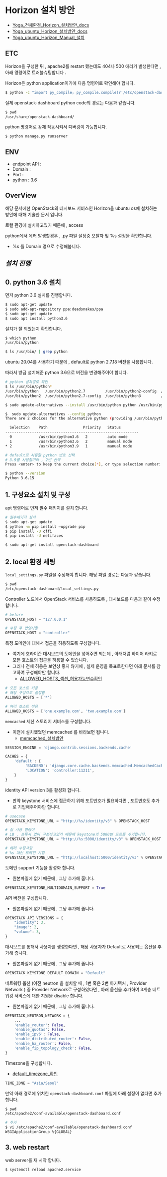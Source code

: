# Horizon 설치 방안
- [Yoga_전체환경_Horizon_설치방안_docs](https://docs.openstack.org/horizon/xena/install/)
- [Yoga_ubuntu_Horizon_설치방안_docs](https://docs.openstack.org/horizon/xena/install/install-ubuntu.html)
- [Yoga_ubuntu_Horizon_Manual_설치](https://docs.openstack.org/horizon/latest/install/from-source.html#deployment)

## ETC
Horizon을 구성한 뒤 , apache2를 restart 했는데도 404나 500 에러가 발생한다면 , 아래 명령어로 트러블슈팅합니다 .

Horizon은 python application이기에 다음 명령어로 확인해야 합니다.
```bash
$ python -c "import py_compile; py_compile.compile(r'/etc/openstack-dashboard/local_settings.py')"
```

실제 openstack-dashboard python code의 경로는 다음과 같습니다.
```bash
$ pwd
/usr/share/openstack-dashboard/
```

python 명령어로 강제 작동시켜서 디버깅이 가능합니다.
```bash
$ python manage.py runserver
```

## ENV
- endpoint API : 
- Domain : 
- Port :  
- python : 3.6

## OverView
해당 문서에선 OpenStack의 데시보드 서비스인 Horizon을 ubuntu os에 설치하는 방안에 대해 기술한 문서 입니다.

로컬 환경에 설치하고있기 때문에 , access

python에서 에러 발생할경우 , .py 파일 설정중 오탈자 및 %s 설정을 확인합니다.
- %s 를 Domain 명으로 수정해봅니다.
## ***설치 진행***
## 0. python 3.6 설치
먼저 python 3.6 설치를 진행합니다.

```bash
$ sudo apt-get update
$ sudo add-apt-repository ppa:deadsnakes/ppa
$ sudo apt-get update
$ sudo apt install python3.6
```

설치가 잘 되었는지 확인합니다.
```bash
$ which python
/usr/bin/python

$ ls /usr/bin/ | grep python
```

ubuntu 20.04를 사용하기 때문에 , default로 python 2.7.18 버전을 사용합니다.

따라서 방금 설치해준 python 3.6으로 버전을 변경해주어야 합니다.
```bash
# python 설치경로 확인
$ ls /usr/bin/python*
/usr/bin/python   /usr/bin/python2.7         /usr/bin/python2-config  /usr/bin/python3.6   /usr/bin/python3.8         /usr/bin/python3.9       /usr/bin/python3-pbr    /usr/bin/python-config
/usr/bin/python2  /usr/bin/python2.7-config  /usr/bin/python3         /usr/bin/python3.6m  /usr/bin/python3.8-config  /usr/bin/python3-config  /usr/bin/python3-unit2

$ sudo update-alternatives --install /usr/bin/python python /usr/bin/python3.6 1

$  sudo update-alternatives --config python
There are 2 choices for the alternative python (providing /usr/bin/python).

  Selection    Path                Priority   Status
------------------------------------------------------------
  0            /usr/bin/python3.6   2         auto mode
  1            /usr/bin/python3.6   2         manual mode
* 2            /usr/bin/python3.9   1         manual mode

# default로 사용할 python 번호 선택 
# 3.9를 사용할거라 , 2번 선택
Press <enter> to keep the current choice[*], or type selection number: 2 

$ python --version
Python 3.6.15
```

## 1. 구성요소 설치 및 구성
apt 명령어로 먼저 필수 패키지를 설치 합니다.
```bash
# 필수패키지 설치
$ sudo apt-get update
$ python -m pip install –upgrade pip
$ pip install -U cffi
$ pip install -U netifaces

$ sudo apt-get install openstack-dashboard
```

## 2. local 환경 세팅
```local_settings.py``` 파일을 수정해야 합니다. 해당 파일 경로는 다음과 같습니다.

```bash
$ pwd
/etc/openstack-dashboard/local_settings.py 
```

Controller 노드에서 OpenStack 서비스를 사용하도록 , 대시보드를 다음과 같이 수정합니다.
```py
# before
OPENSTACK_HOST = "127.0.0.1"

# 수정 후 반영사항
OPENSTACK_HOST = "controller"
```

특정 도메인에 대해서 접근을 허용하도록 구성합니다.
- 여기에 호라이즌 대시보드의 도메인을 넣어주면 되는데 , 아래처럼 하이어 라키로 모든 호스트의 접근을 허용할 수 있습니다.
- 그러나 전체 허용은 보안상 좋지 않기에 , 실제 운영을 목표로한다면 
아래 문서를 참고하여 구성해야만 합니다.
    - [ALLOWED_HOSTS_섹션_허용가능변수확인](https://docs.djangoproject.com/en/dev/ref/settings/#allowed-hosts)
```py
# 모든 호스트 허용
# 해당 구성으로 설정함
ALLOWED_HOSTS = ['*']

# 여러 호스트 허용
ALLOWED_HOSTS = ['one.example.com', 'two.example.com']
```

```memcached``` 세션 스토리지 서비스를 구성합니다.
- 이전에 설치했었던 memcached 를 바라보면 됩니다.
    - [memcached_설치방안](/OpenStack/OpenStack_%EC%84%A4%EC%B9%98%EB%B0%A9%EC%95%88/Memcached.md)
```py
SESSION_ENGINE = 'django.contrib.sessions.backends.cache'

CACHES = {
    'default': {
         'BACKEND': 'django.core.cache.backends.memcached.MemcachedCache',
         'LOCATION': 'controller:11211',
    }
}
```

identity API version 3를 활성화 합니다.
- 만약 keystone 서비스에 접근하기 위해 포트번호가 필요하다면 , 포트번호도 추가로 기입해주어야만 합니다.
```py
# usecase
OPENSTACK_KEYSTONE_URL = "http://%s/identity/v3" % OPENSTACK_HOST

# 실 사용 명령어
# LB , 프록시 없이 구성하고있기 때문에 keystone의 5000번 포트를 추가합니다.
OPENSTACK_KEYSTONE_URL = "http://%s:5000/identity/v3" % OPENSTACK_HOST

# 에러 수정사항
# %s 대신 도메인 기입
OPENSTACK_KEYSTONE_URL = "http://localhost:5000/identity/v3" % OPENSTACK_HOST
```

도메인 support 기능을 활성화 합니다.
- 원본파일에 없기 때문에 , 그냥 추가해 줍니다.
```py
OPENSTACK_KEYSTONE_MULTIDOMAIN_SUPPORT = True
```

API 버전을 구성합니다.
- 원본파일에 없기 때문에 , 그냥 추가해 줍니다.
```py
OPENSTACK_API_VERSIONS = {
    "identity": 3,
    "image": 2,
    "volume": 3,
}
```

대시보드를 통해서 사용자를 생성한다면 , 해당 사용자가 Default로 사용되는 옵션을 추가해 줍니다.
- 원본파일에 없기 때문에 , 그냥 추가해 줍니다.
```py
OPENSTACK_KEYSTONE_DEFAULT_DOMAIN = "Default"
```

네트워킹 옵션 (이전 neutron 을 설치할 때 , 1번 혹은 2번 아키텍처 ,  Provider Network ) 중  Provider Network로 구성하였다면 , 아래 옵션을 추가하여 3계층 네트워킹 서비스에 대한 지원을 disable 합니다.
- 원본파일에 없기 때문에 , 그냥 추가해 줍니다.
```py
OPENSTACK_NEUTRON_NETWORK = {
    ...
    'enable_router': False,
    'enable_quotas': False,
    'enable_ipv6': False,
    'enable_distributed_router': False,
    'enable_ha_router': False,
    'enable_fip_topology_check': False,
}
```

Timezone을 구성합니다.
- [default_timezone_확인](https://en.wikipedia.org/wiki/List_of_tz_database_time_zones)
```py
TIME_ZONE = "Asia/Seoul"
```

만약 아래 경로에 위치한 ```openstack-dashboard.conf``` 파일에 아래 설정이 없다면 추가합니다.
```bash
$ pwd
/etc/apache2/conf-available/openstack-dashboard.conf

# 추가
$ vi /etc/apache2/conf-available/openstack-dashboard.conf
WSGIApplicationGroup %{GLOBAL}
```

## 3. web restart
web server를 재 시작 합니다.
```bash
$ systemctl reload apache2.service
```